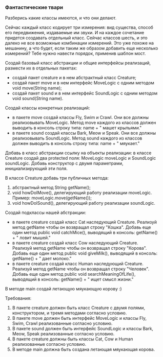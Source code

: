 
###  Фантастические твари

Разберись какие классы имеются, и что они делают.

Сейчас каждый класс кодирует три измерения: вид существа, способ его передвижения, издаваемые им звуки.
И на каждое сочетание придется создавать отдельный класс. Сейчас классов шесть,
и это далеко не все возможные комбинации измерений. Это уже похоже на мешанину, а что будет,
если таким же образом добавить еще несколько измерений? Тебе нужно навести порядок, применив шаблон мост.

Создай базовый класс абстракции и общие интерфейсы реализаций, размести их в отдельных пакетах:
- создай пакет creature и в нем абстрактный класс Creature;
- создай пакет move и в нем интерфейс MoveLogic с одним методом void move(String name);
- создай пакет sound и в нем интерфейс SoundLogic с одним методом void sound(String name).

Создай классы конкретных реализаций:
- в пакете move создай классы Fly, Swim и Crawl. Они все должны реализовывать MoveLogic.
Метод move каждого из классов должен выводить в консоль строку типа: name + &quot; машет крыльями.&quot;
- в пакете sound создай классы Bark, Meow и Speak. Они все должны реализовывать SoundLogic.
Метод sound каждого из классов должен выводить в консоль строку типа: name + &quot; мяукает.&quot;

Добавь в класс абстракции ссылку на объекты реализации:
в классе Creature создай два protected поля: MoveLogic moveLogic и SoundLogic soundLogic.
Добавь конструктор с двумя параметрами, инициализирующий эти поля.

В классе Creature добавь три публичных метода:
1) абстрактный метод String getName();
2) void howDoIMove(), делегирующий работу реализации moveLogic. Пример: moveLogic.move(getName());
3) void howDoISound(), делегирующий работу реализации soundLogic.

Создай подклассы нашей абстракции:
- в пакете creature создай класс Cat наследующий Creature. Реализуй метод getName чтобы он возвращал строку &quot;Кошка&quot;.
Добавь еще один метод public void catchMice(), выводящий в консоль: getName() + &quot; ловит мышей.&quot;
- в пакете creature создай класс Cow наследующий Creature. Реализуй метод getName чтобы он возвращал строку &quot;Корова&quot;.
Добавь еще один метод public void giveMilk(), выводящий в консоль: getName() + &quot; дает молоко.&quot;
- в пакете creature создай класс Human наследующий Creature. Реализуй метод getName чтобы он возвращал строку &quot;Человек&quot;.
Добавь еще один метод public void searchMeaningOfLife(), выводящий в консоль: getName() + &quot; ищет смысл жизни.&quot;

В методе main создай летающую мяукающую корову :)


Требования:
1.	В пакете creature должен быть класс Creature с двумя полями, конструктором, и тремя методами согласно условию.
2.	В пакете move должен быть интерфейс MoveLogic и классы Fly, Swim, Crawl реализованные согласно условию.
3.	В пакете sound должен быть интерфейс SoundLogic и классы Bark, Meow, Speak реализованные согласно условию.
4.	В пакете creature должны быть классы Cat, Cow и Human реализованные согласно условию.
5.	В методе main должна быть создана летающая мяукающая корова.


